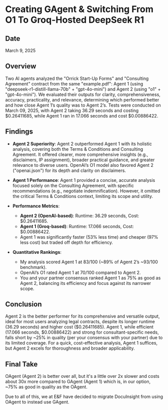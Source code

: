 # Creating GAgent & Switching From O1 To Groq-Hosted DeepSeek R1

## Date

March 9, 2025

## Overview

Two AI agents analyzed the "Orrick Start-Up Forms" and "Consulting Agreement" contract from the same "example.pdf": Agent 1 (using "deepseek-r1-distill-llama-70b" + "gpt-4o-mini") and Agent 2 (using "o1" + "gpt-4o-mini"). We evaluated their outputs for clarity, comprehensiveness, accuracy, practicality, and relevance, determining which performed better and how close Agent 1’s quality was to Agent 2’s. Tests were conducted on March 09, 2025, with Agent 2 taking 36.29 seconds and costing $0.26411685, while Agent 1 ran in 17.066 seconds and cost $0.00886422.

## Findings

- **Agent 2 Superiority**: Agent 2 outperformed Agent 1 with its holistic analysis, covering both the Terms & Conditions and Consulting Agreement. It offered clearer, more comprehensive insights (e.g., disclaimers, IP assignment), broader practical guidance, and greater relevance to diverse users. OpenAI’s O1 model also favored Agent 2 ("openai.json") for its depth and clarity on disclaimers.

- **Agent 1 Performance**: Agent 1 provided a concise, accurate analysis focused solely on the Consulting Agreement, with specific recommendations (e.g., negotiate indemnification). However, it omitted the critical Terms & Conditions context, limiting its scope and utility.

- **Performance Metrics**:

  - **Agent 2 (OpenAI-based)**: Runtime: 36.29 seconds, Cost: $0.26411685.
  - **Agent 1 (Groq-based)**: Runtime: 17.066 seconds, Cost: $0.00886422.
  - Agent 1 was significantly faster (53% less time) and cheaper (97% less cost) but traded off depth for efficiency.

- **Quantitative Rankings**:
  - My analysis scored Agent 1 at 83/100 (~89% of Agent 2’s ~93/100 benchmark).
  - OpenAI’s O1 rated Agent 1 at 70/100 compared to Agent 2.
  - You and your partner consensus ranked Agent 1 as 75% as good as Agent 2, balancing its efficiency and focus against its narrower scope.

## Conclusion

Agent 2 is the better performer for its comprehensive and versatile output, ideal for most users analyzing legal contracts, despite its longer runtime (36.29 seconds) and higher cost ($0.26411685). Agent 1, while efficient (17.066 seconds, $0.00886422) and strong for consultant-specific needs, falls short by ~25% in quality (per your consensus with your partner) due to its limited coverage. For a quick, cost-effective analysis, Agent 1 suffices, but Agent 2 excels for thoroughness and broader applicability.

## Final Take

OAgent (Agent 2) is better over all, but it's a little over 2x slower and costs about 30x more compared to GAgent (Agent 1) which is, in our option, ~75% as good in quality as the OAgent.

Due to all of this, we at E&F have decided to migrate DocuInsight from using OAgent to instead use GAgent.
